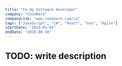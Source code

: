 ```yaml
---
title: "Co-Op Software Developer"
company: "CaseWare"
companyLink: "www.caseware.com/ca"
tags: ["JavaScript", "C#", "React", "Vue", "Agile"]
startDate: "2019-01-02"
endDate: "2019-08-30"
---
```


# TODO: write description